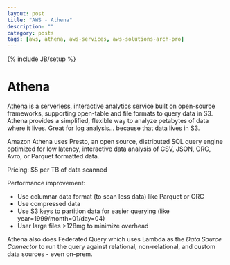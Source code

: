```yaml
---
layout: post
title: "AWS - Athena"
description: ""
category: posts
tags: [aws, athena, aws-services, aws-solutions-arch-pro]
---
```

{% include JB/setup %}

# Athena
[Athena](https://aws.amazon.com/athena/) is a serverless, interactive analytics service built on open-source frameworks, supporting open-table and file formats to query data in S3. Athena provides a simplified, flexible way to analyze petabytes of data where it lives. Great for log analysis... because that data lives in S3.

Amazon Athena uses Presto, an open source, distributed SQL query engine optimized for low latency, interactive data analysis of CSV, JSON, ORC, Avro, or Parquet formatted data. 

Pricing: $5 per TB of data scanned

Performance improvement:
- Use columnar data format (to scan less data) like Parquet or ORC
- Use compressed data
- Use S3 keys to partition data for easier querying (like year=1999/month=01/day=04)
- User large files >128mg to minimize overhead

Athena also does Federated Query which uses Lambda as the _Data Source Connector_ to run the query against relational, non-relational, and custom data sources - even on-prem. 

